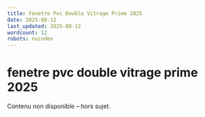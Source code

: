 ```yaml
---
title: Fenetre Pvc Double Vitrage Prime 2025
date: 2025-08-12
last_updated: 2025-08-12
wordcount: 12
robots: noindex
---
```


# fenetre pvc double vitrage prime 2025

Contenu non disponible – hors sujet.